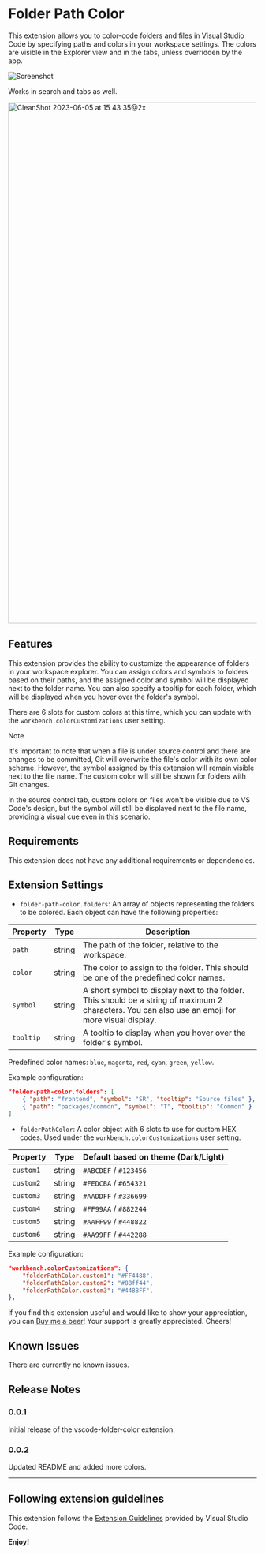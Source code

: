 # Folder Path Color

This extension allows you to color-code folders and files in Visual Studio Code by specifying paths and colors in your workspace settings. The colors are visible in the Explorer view and in the tabs, unless overridden by the app.

![Screenshot](https://user-images.githubusercontent.com/5649576/243261401-2aa9ba17-c25e-40b0-b478-4da80d6a3b93.png)

Works in search and tabs as well.

<img width="1057" alt="CleanShot 2023-06-05 at 15 43 35@2x" src="https://github.com/jacob-j/vscode-folder-path-color/assets/5649576/45f713a0-f1a1-42d2-bf44-206400ceaa3c">

## Features

This extension provides the ability to customize the appearance of folders in your workspace explorer. You can assign colors and symbols to folders based on their paths, and the assigned color and symbol will be displayed next to the folder name. You can also specify a tooltip for each folder, which will be displayed when you hover over the folder's symbol.

There are 6 slots for custom colors at this time, which you can update with the `workbench.colorCustomizations` user setting.
> [!NOTE]
> It's important to note that when a file is under source control and there are changes to be committed, Git will overwrite the file's color with its own color scheme. However, the symbol assigned by this extension will remain visible next to the file name. The custom color will still be shown for folders with Git changes.

In the source control tab, custom colors on files won't be visible due to VS Code's design, but the symbol will still be displayed next to the file name, providing a visual cue even in this scenario.

## Requirements

This extension does not have any additional requirements or dependencies.

## Extension Settings

- `folder-path-color.folders`: An array of objects representing the folders to be colored. Each object can have the following properties:

| Property  | Type   | Description                                                                                                                                       |
| --------- | ------ | ------------------------------------------------------------------------------------------------------------------------------------------------- |
| `path`    | string | The path of the folder, relative to the workspace.                                                                                                |
| `color`   | string | The color to assign to the folder. This should be one of the predefined color names.                                                              |
| `symbol`  | string | A short symbol to display next to the folder. This should be a string of maximum 2 characters. You can also use an emoji for more visual display. |
| `tooltip` | string | A tooltip to display when you hover over the folder's symbol.                                                                                     |

Predefined color names: `blue`, `magenta`, `red`, `cyan`, `green`, `yellow`.

Example configuration:

```json
"folder-path-color.folders": [
    { "path": "frontend", "symbol": "SR", "tooltip": "Source files" },
    { "path": "packages/common", "symbol": "T", "tooltip": "Common" }
]
```

- `folderPathColor`: A color object with 6 slots to use for custom HEX codes. Used under the `workbench.colorCustomizations` user setting.

| Property  | Type   | Default based on theme (Dark/Light)                                                                                                                                     |
| --------- | ------ | --------------------------- |
| `custom1`    | string | `#ABCDEF` / `#123456`|    
| `custom2`    | string | `#FEDCBA` / `#654321` |
| `custom3`    | string | `#AADDFF` / `#336699` |
| `custom4`    | string | `#FF99AA` / `#882244` |
| `custom5`    | string | `#AAFF99` / `#448822` |
| `custom6`    | string | `#AA99FF` / `#442288` |

Example configuration:

```json
"workbench.colorCustomizations": {
    "folderPathColor.custom1": "#FF4488",
    "folderPathColor.custom2": "#88ff44",
    "folderPathColor.custom3": "#4488FF",
},
```

If you find this extension useful and would like to show your appreciation, you can [Buy me a beer](https://www.buymeacoffee.com/j92v58tyrjT)! Your support is greatly appreciated. Cheers!

## Known Issues

There are currently no known issues.

## Release Notes

### 0.0.1

Initial release of the vscode-folder-color extension.

### 0.0.2

Updated README and added more colors.

---

## Following extension guidelines

This extension follows the [Extension Guidelines](https://code.visualstudio.com/api/references/extension-guidelines) provided by Visual Studio Code.

**Enjoy!**
